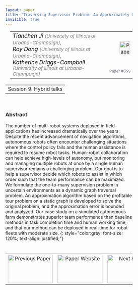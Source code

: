 ```yaml
---
layout: paper
title: "Traversing Supervisor Problem: An Approximately Optimal Approach to Multi-Robot Assistance"
invisible: true
---
```

<head>
<style>
* {
  box-sizing: border-box;
}

#myInput {
  background-position: 10px 10px;
  background-repeat: no-repeat;
  width: 100%;
  font-size: 100%;
  padding: 12px 20px 12px 40px;
  border: 1px solid #ddd;
  margin-bottom: 12px;
}

#myTable, #myTableA {
  border-collapse: collapse;
  width: 100%;
  border: 1px solid #ddd;
  font-size: 100%;
}

#myTable th, #myTable td, #myTableA th, #myTableA td {
  text-align: left;
  padding: 12px;
}

#myTable tr, #myTableA tr {
  border-bottom: 1px solid #ddd;
}

#myTable tr.header, #myTable tr:hover, #myTableA tr.header, #myTableA tr:hover {
  background-color: #f1f1f1;
}


#eventcounter1 a {
    font-size: 12px;
    color: #ffffff;
    display: block;
}

#eventcounter1 a:hover {
    text-decoration: none;
}

#eventcounter2 a {
    font-size: 12px;
    color: #ffffff;
    display: block;
}

#eventcounter2 a:hover {
    text-decoration: none;
}

</style>
</head>

<table width = "95%" style="padding-left: 15px; margin-left: auto; margin-right: 10px;">
<tr><td style = "vertical-align: top; padding-right: 25px;" rowspan="2">
<span style="color:black; font-size: 110%;"><i>
Tianchen Ji <span style="color:gray; font-size: 85%">(University of Illinois at Urbana-Champaign)</span><span style="color:gray; font-size: 100%">,</span><br>
Roy Dong <span style="color:gray; font-size: 85%">(University of Illinois at Urbana-Champaign)</span><span style="color:gray; font-size: 100%">,</span><br>
Katherine Driggs-Campbell <span style="color:gray; font-size: 85%">(University of Illinois at Urbana-Champaign)</span>
</i></span>
</td>

<td style="text-align: right;"><a href="http://www.roboticsproceedings.org/rss18/p059.pdf"><img src="{{ site.baseurl }}/images/paper_link.png" alt="Paper Website" width = "33"  height = "40"/></a><br></td>
</tr>
<tr>
<td style="color:#777789; text-align:right; font-size: 75%; margin-right:10px;">Paper&nbsp;#059</td>
</tr>
</table>

<table width="80%" style="margin-top: 20px; margin-left: auto; margin-right: auto;">
  <tr>
    <td style="text-align:center;">Session 9. Hybrid talks</td>
  </tr>
</table>
<br>


### Abstract
The number of multi-robot systems deployed in field applications has increased dramatically over the years. Despite the recent advancement of navigation algorithms, autonomous robots often encounter challenging situations where the control policy fails and the human assistance is required to resume robot tasks. Human-robot collaboration can help achieve high-levels of autonomy, but monitoring and managing multiple robots at once by a single human supervisor remains a challenging problem. Our goal is to help a supervisor decide which robots to assist in which order such that the team performance can be maximized. We formulate the one-to-many supervision problem in uncertain environments as a dynamic graph traversal problem. An approximation algorithm based on the profitable tour problem on a static graph is developed to solve the original problem, and the approximation error is bounded and analyzed. Our case study on a simulated autonomous farm demonstrates superior team performance than baseline methods in task completion time and human working time, and that our method can be deployed in real-time for robot fleets with moderate size.
{: style="color:gray; font-size: 120%; text-align: justified;"}


<table width="100%" style="margin-top:40px;">
<tr>
    <td style="width: 30%; text-align: center;"><a href="{{ site.baseurl }}/program/papers/058/">
<img src="{{ site.baseurl }}/images/previous_paper_icon.png"
       alt="Previous Paper" width = "142"  height = "90"/> 
</a> </td>
<td style="text-align: center;"><a href="{{ site.baseurl }}/program/papers">
<img src="{{ site.baseurl }}/images/overview_icon.png"
       alt="Paper Website" width = "142"  height = "90"/> 
</a> </td>
    <td style="width: 30%; text-align: center;"><a href="{{ site.baseurl }}/program/papers/060/">
    <img src="{{ site.baseurl }}/images/next_paper_icon.png"
        alt="Next Paper" width = "142"  height = "90"/>
    </a></td>
</tr>
</table>
